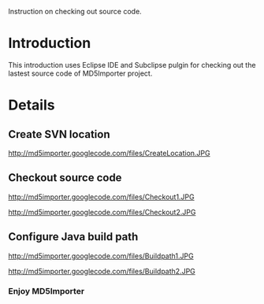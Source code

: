 Instruction on checking out source code.

# Introduction #

This introduction uses Eclipse IDE and Subclipse pulgin for checking out the lastest source code of MD5Importer project.

# Details #

## Create SVN location ##

http://md5importer.googlecode.com/files/CreateLocation.JPG

## Checkout source code ##

http://md5importer.googlecode.com/files/Checkout1.JPG

http://md5importer.googlecode.com/files/Checkout2.JPG

## Configure Java build path ##

http://md5importer.googlecode.com/files/Buildpath1.JPG

http://md5importer.googlecode.com/files/Buildpath2.JPG

### Enjoy MD5Importer ###